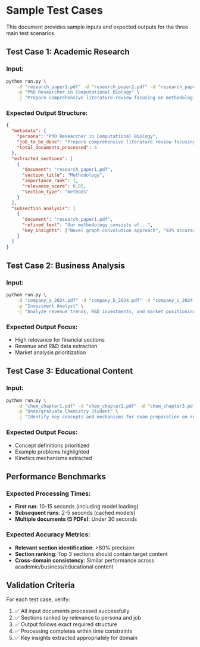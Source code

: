 # Sample Test Cases

This document provides sample inputs and expected outputs for the three main test scenarios.

## Test Case 1: Academic Research

### Input:
```bash
python run.py \
    -d "research_paper1.pdf" -d "research_paper2.pdf" -d "research_paper3.pdf" -d "research_paper4.pdf" \
    -p "PhD Researcher in Computational Biology" \
    -j "Prepare comprehensive literature review focusing on methodologies, datasets, and performance benchmarks"
```

### Expected Output Structure:
```json
{
  "metadata": {
    "persona": "PhD Researcher in Computational Biology",
    "job_to_be_done": "Prepare comprehensive literature review focusing on methodologies, datasets, and performance benchmarks",
    "total_documents_processed": 4
  },
  "extracted_sections": [
    {
      "document": "research_paper1.pdf",
      "section_title": "Methodology",
      "importance_rank": 1,
      "relevance_score": 0.85,
      "section_type": "methods"
    }
  ],
  "subsection_analysis": [
    {
      "document": "research_paper1.pdf",
      "refined_text": "Our methodology consists of...",
      "key_insights": ["Novel graph convolution approach", "92% accuracy achieved"]
    }
  ]
}
```

## Test Case 2: Business Analysis

### Input:
```bash
python run.py \
    -d "company_a_2024.pdf" -d "company_b_2024.pdf" -d "company_c_2024.pdf" \
    -p "Investment Analyst" \
    -j "Analyze revenue trends, R&D investments, and market positioning strategies"
```

### Expected Output Focus:
- High relevance for financial sections
- Revenue and R&D data extraction
- Market analysis prioritization

## Test Case 3: Educational Content

### Input:
```bash
python run.py \
    -d "chem_chapter1.pdf" -d "chem_chapter2.pdf" -d "chem_chapter3.pdf" -d "chem_chapter4.pdf" -d "chem_chapter5.pdf" \
    -p "Undergraduate Chemistry Student" \
    -j "Identify key concepts and mechanisms for exam preparation on reaction kinetics"
```

### Expected Output Focus:
- Concept definitions prioritized
- Example problems highlighted
- Kinetics mechanisms extracted

## Performance Benchmarks

### Expected Processing Times:
- **First run**: 10-15 seconds (including model loading)
- **Subsequent runs**: 2-5 seconds (cached models)
- **Multiple documents (5 PDFs)**: Under 30 seconds

### Expected Accuracy Metrics:
- **Relevant section identification**: >80% precision
- **Section ranking**: Top 3 sections should contain target content
- **Cross-domain consistency**: Similar performance across academic/business/educational content

## Validation Criteria

For each test case, verify:
1. ✅ All input documents processed successfully
2. ✅ Sections ranked by relevance to persona and job
3. ✅ Output follows exact required structure
4. ✅ Processing completes within time constraints
5. ✅ Key insights extracted appropriately for domain

